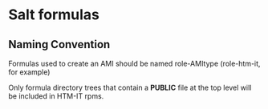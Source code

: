 # Salt formulas

## Naming Convention

Formulas used to create an AMI should be named role-AMItype (role-htm-it, for example)

Only formula directory trees that contain a **PUBLIC** file at the top level will be included in HTM-IT rpms.

